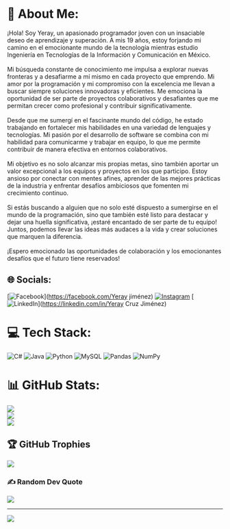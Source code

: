 # 💫 About Me:
¡Hola! Soy Yeray, un apasionado programador joven con un insaciable deseo de aprendizaje y superación. A mis 19 años, estoy forjando mi camino en el emocionante mundo de la tecnología mientras estudio Ingeniería en Tecnologías de la Información y Comunicación en México.<br><br>Mi búsqueda constante de conocimiento me impulsa a explorar nuevas fronteras y a desafiarme a mí mismo en cada proyecto que emprendo. Mi amor por la programación y mi compromiso con la excelencia me llevan a buscar siempre soluciones innovadoras y eficientes. Me emociona la oportunidad de ser parte de proyectos colaborativos y desafiantes que me permitan crecer como profesional y contribuir significativamente.<br><br>Desde que me sumergí en el fascinante mundo del código, he estado trabajando en fortalecer mis habilidades en una variedad de lenguajes y tecnologías. Mi pasión por el desarrollo de software se combina con mi habilidad para comunicarme y trabajar en equipo, lo que me permite contribuir de manera efectiva en entornos colaborativos.<br><br>Mi objetivo es no solo alcanzar mis propias metas, sino también aportar un valor excepcional a los equipos y proyectos en los que participo. Estoy ansioso por conectar con mentes afines, aprender de las mejores prácticas de la industria y enfrentar desafíos ambiciosos que fomenten mi crecimiento continuo.<br><br>Si estás buscando a alguien que no solo esté dispuesto a sumergirse en el mundo de la programación, sino que también esté listo para destacar y dejar una huella significativa, ¡estaré encantado de ser parte de tu equipo! Juntos, podemos llevar las ideas más audaces a la vida y crear soluciones que marquen la diferencia.<br><br>¡Espero emocionado las oportunidades de colaboración y los emocionantes desafíos que el futuro tiene reservados!


## 🌐 Socials:
[![Facebook](https://img.shields.io/badge/Facebook-%231877F2.svg?logo=Facebook&logoColor=white)](https://facebook.com/Yeray jiménez) [![Instagram](https://img.shields.io/badge/Instagram-%23E4405F.svg?logo=Instagram&logoColor=white)](https://instagram.com/yeryjim) [![LinkedIn](https://img.shields.io/badge/LinkedIn-%230077B5.svg?logo=linkedin&logoColor=white)](https://linkedin.com/in/Yeray Cruz Jiménez) 

# 💻 Tech Stack:
![C#](https://img.shields.io/badge/c%23-%23239120.svg?style=for-the-badge&logo=c-sharp&logoColor=white) ![Java](https://img.shields.io/badge/java-%23ED8B00.svg?style=for-the-badge&logo=java&logoColor=white) ![Python](https://img.shields.io/badge/python-3670A0?style=for-the-badge&logo=python&logoColor=ffdd54) ![MySQL](https://img.shields.io/badge/mysql-%2300f.svg?style=for-the-badge&logo=mysql&logoColor=white) ![Pandas](https://img.shields.io/badge/pandas-%23150458.svg?style=for-the-badge&logo=pandas&logoColor=white) ![NumPy](https://img.shields.io/badge/numpy-%23013243.svg?style=for-the-badge&logo=numpy&logoColor=white)
# 📊 GitHub Stats:
![](https://github-readme-stats.vercel.app/api?username=Yeray-jim&theme=tokyonight&hide_border=false&include_all_commits=false&count_private=false)<br/>
![](https://github-readme-streak-stats.herokuapp.com/?user=Yeray-jim&theme=tokyonight&hide_border=false)<br/>
![](https://github-readme-stats.vercel.app/api/top-langs/?username=Yeray-jim&theme=tokyonight&hide_border=false&include_all_commits=false&count_private=false&layout=compact)

## 🏆 GitHub Trophies
![](https://github-profile-trophy.vercel.app/?username=Yeray-jim&theme=tokyonight&no-frame=false&no-bg=false&margin-w=4)

### ✍️ Random Dev Quote
![](https://quotes-github-readme.vercel.app/api?type=horizontal&theme=tokyonight)

---
[![](https://visitcount.itsvg.in/api?id=Yeray-jim&icon=7&color=4)](https://visitcount.itsvg.in)

<!-- Proudly created with GPRM ( https://gprm.itsvg.in ) -->
